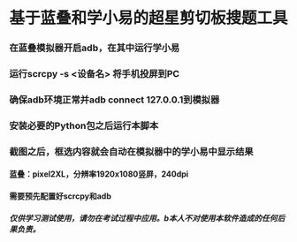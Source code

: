 # 基于蓝叠和学小易的超星剪切板搜题工具

### 在蓝叠模拟器开启adb，在其中运行学小易
### 运行scrcpy -s <设备名> 将手机投屏到PC
### 确保adb环境正常并adb connect 127.0.0.1到模拟器
### 安装必要的Python包之后运行本脚本
### 截图之后，框选内容就会自动在模拟器中的学小易中显示结果

#### 蓝叠：pixel2XL，分辨率1920x1080竖屏，240dpi
#### 需要预先配置好scrcpy和adb

##### 仅供学习测试使用，请勿在考试过程中应用。b本人不对使用本软件造成的任何后果负责。
